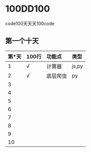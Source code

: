 # 100DD100
code100天天天100code


## 第一个十天 
|  第*天  | 100行 | 功能点 |类型 |
|:-------|:--------|:-----|:----|
|  1   |    √     |  计算器  | js,py   |
|  2   |    √    |  底层爬虫  |  py  |
|  3   |        |          |    |
|  4   |        |          |    |
|  5   |  	     |         |    |
|  6   |  	     |         |    |
|  7   |        |          |    |
|  8   |  	     |         |    |
|  9   |  	     |         |    |
|  10   |        |          |    |